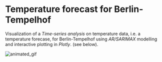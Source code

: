 # Temperature forecast for Berlin-Tempelhof

Visualization of a *Time-series analysis* on temperature data, i.e. a temperature forecase, for Berlin-Tempelhof using *AR/SARIMAX* modelling and interactive plotting in *Plotly*. (see below).

![animated_gif](https://github.com/MichlF/projects/tree/main/data_science/temperature_forecast/output/animated_gif.gif)
